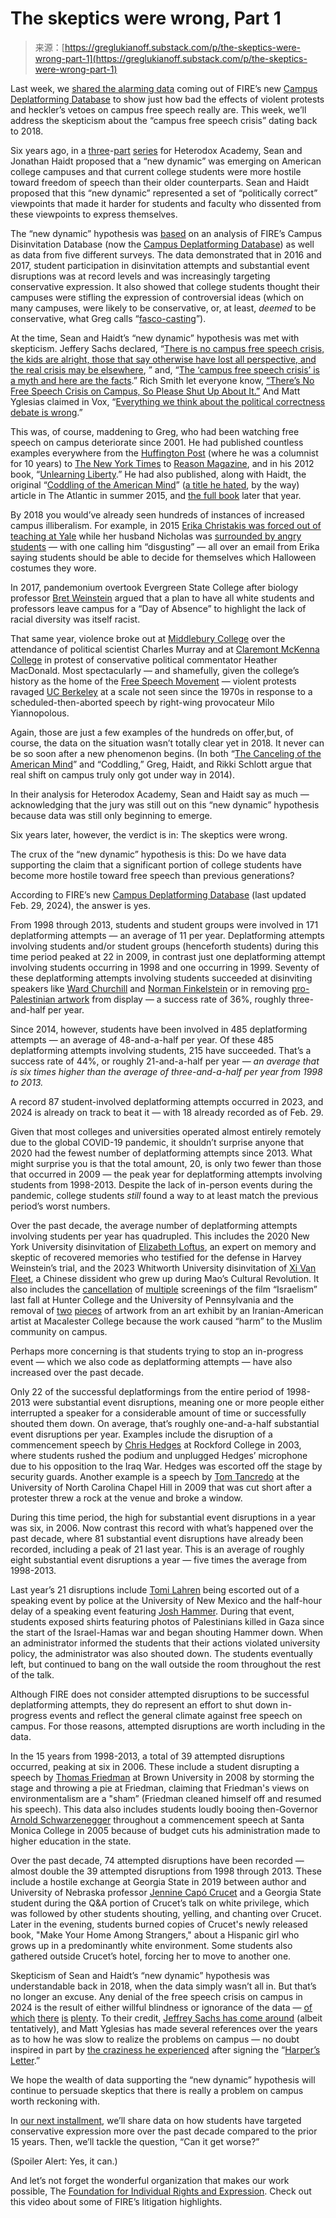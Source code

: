 <!--yml
category: 未分类
date: 2024-05-27 14:57:02
-->

# The skeptics were wrong, Part 1

> 来源：[https://greglukianoff.substack.com/p/the-skeptics-were-wrong-part-1](https://greglukianoff.substack.com/p/the-skeptics-were-wrong-part-1)

Last week, we [shared the alarming data](https://greglukianoff.substack.com/p/campus-deplatforming-a-data-bonanza) coming out of FIRE’s new [Campus Deplatforming Database](https://www.thefire.org/research-learn/campus-deplatforming-database) to show just how bad the effects of violent protests and heckler’s vetoes on campus free speech really are. This week, we’ll address the skepticism about the “campus free speech crisis” dating back to 2018.

Six years ago, in a [three](https://heterodoxacademy.org/blog/skeptics-are-wrong-about-campus-speech/)-[part](https://heterodoxacademy.org/blog/the-skeptics-are-wrong-part-2/)  [series](https://heterodoxacademy.org/blog/the-skeptics-are-wrong-part-3-intolerance-levels-are-high/) for Heterodox Academy, Sean and Jonathan Haidt proposed that a “new dynamic” was emerging on American college campuses and that current college students were more hostile toward freedom of speech than their older counterparts. Sean and Haidt proposed that this “new dynamic” represented a set of “politically correct” viewpoints that made it harder for students and faculty who dissented from these viewpoints to express themselves.

The “new dynamic” hypothesis was [based](https://heterodoxacademy.org/blog/the-skeptics-are-wrong-part-2/) on an analysis of FIRE’s Campus Disinvitation Database (now the [Campus Deplatforming Database](https://www.thefire.org/research-learn/campus-deplatforming-database)) as well as data from five different surveys. The data demonstrated that in 2016 and 2017, student participation in disinvitation attempts and substantial event disruptions was at record levels and was increasingly targeting conservative expression. It also showed that college students thought their campuses were stifling the expression of controversial ideas (which on many campuses, were likely to be conservative, or, at least, *deemed* to be conservative, what Greg calls “[fasco-casting](https://youtu.be/r-jkyLYNSCY?feature=shared)”).

At the time, Sean and Haidt’s “new dynamic” hypothesis was met with skepticism. Jeffery Sachs declared, “[There is no campus free speech crisis, the kids are alright, those that say otherwise have lost all perspective, and the real crisis may be elsewhere](https://twitter.com/JeffreyASachs/status/972150713890549760), ” and, “[The ‘campus free speech crisis’ is a myth and here are the facts](https://www.washingtonpost.com/news/monkey-cage/wp/2018/03/16/the-campus-free-speech-crisis-is-a-myth-here-are-the-facts/?utm_term=.c3790a1a8cda).” Rich Smith let everyone know, [“There’s No Free Speech Crisis on Campus, So Please Shut Up About It.”](https://www.thestranger.com/education/2018/03/14/25904009/theres-no-free-speech-crisis-on-campus-so-please-shut-up-about-it) And Matt Yglesias claimed in Vox, “​​[Everything we think about the political correctness debate is wrong](https://www.vox.com/policy-and-politics/2018/3/12/17100496/political-correctness-data).” 

This was, of course, maddening to Greg, who had been watching free speech on campus deteriorate since 2001\. He had published countless examples everywhere from the [Huffington Post](https://www.huffpost.com/author/greg-lukianoff) (where he was a columnist for 10 years) to [The New York Times](https://www.nytimes.com/2012/10/25/opinion/feigning-free-speech-on-campus.html) to [Reason Magazine](https://reason.com/2018/11/18/your-child-is-more-resilient-t/), and in his 2012 book, “[Unlearning Liberty](https://www.unlearningliberty.com/).” He had also published, along with Haidt, the original “[Coddling of the American Mind](https://www.theatlantic.com/magazine/archive/2015/09/the-coddling-of-the-american-mind/399356/)” ([a title he hated](https://youtu.be/IUePfXsuHLE), by the way) article in The Atlantic in summer 2015, and [the full book](https://www.thecoddling.com/) later that year.

By 2018 you would’ve already seen hundreds of instances of increased campus illiberalism. For example, in 2015 [Erika Christakis was forced out of teaching at Yale](https://www.theatlantic.com/politics/archive/2016/05/the-peril-of-writing-a-provocative-email-at-yale/484418/) while her husband Nicholas was [surrounded by angry students](https://www.youtube.com/watch?v=NoxJKmuoBmE) — with one calling him “disgusting” — all over an email from Erika saying students should be able to decide for themselves which Halloween costumes they wore.

In 2017, pandemonium overtook Evergreen State College after biology professor [Bret Weinstein](https://www.nytimes.com/2017/06/01/opinion/when-the-left-turns-on-its-own.html) argued that a plan to have all white students and professors leave campus for a “Day of Absence” to highlight the lack of racial diversity was itself racist.

That same year, violence broke out at [Middlebury College](https://www.thefire.org/research-learn/campus-deplatforming-database#campus-deplatforming/campus-deplatforming-details/65c1510a79db8200391e9e1d/) over the attendance of political scientist Charles Murray and at [Claremont McKenna College](https://www.thefire.org/research-learn/campus-deplatforming-database#campus-deplatforming/campus-deplatforming-details/65c1510a79db8200391e9d97/) in protest of conservative political commentator Heather MacDonald. Most spectacularly — and shamefully, given the college’s history as the home of the [Free Speech Movement](https://www.lib.berkeley.edu/visit/bancroft/oral-history-center/projects/free-speech-movement) — violent protests ravaged [UC Berkeley](https://www.thefire.org/research-learn/campus-deplatforming-database#campus-deplatforming/campus-deplatforming-details/65c1510b79db8200391e9ed3/) at a scale not seen since the 1970s in response to a scheduled-then-aborted speech by right-wing provocateur Milo Yiannopolous.

Again, those are just a few examples of the hundreds on offer,but, of course, the data on the situation wasn’t totally clear yet in 2018\. It never can be so soon after a new phenomenon begins. (In both “[The Canceling of the American Mind](https://www.simonandschuster.com/books/The-Canceling-of-the-American-Mind/Greg-Lukianoff/9781668019146)” and “Coddling,” Greg, Haidt, and Rikki Schlott argue that real shift on campus truly only got under way in 2014).

In their analysis for Heterodox Academy, Sean and Haidt say as much — acknowledging that the jury was still out on this “new dynamic” hypothesis because data was still only beginning to emerge.

Six years later, however, the verdict is in: The skeptics were wrong.

The crux of the “new dynamic” hypothesis is this: Do we have data supporting the claim that a significant portion of college students have become more hostile toward free speech than previous generations?

According to FIRE’s new [Campus Deplatforming Database](https://www.thefire.org/research-learn/campus-deplatforming-database) (last updated Feb. 29, 2024), the answer is yes.

From 1998 through 2013, students and student groups were involved in 171 deplatforming attempts — an average of 11 per year. Deplatforming attempts involving students and/or student groups (henceforth students) during this time period peaked at 22 in 2009, in contrast just one deplatforming attempt involving students occurring in 1998 and one occurring in 1999\. Seventy of these deplatforming attempts involving students succeeded at disinviting speakers like [Ward Churchill](https://www.thefire.org/research-learn/campus-deplatforming-database#campus-deplatforming/campus-deplatforming-details/65c1511679db8200391eaf5a/) and [Norman Finkelstein](https://www.thefire.org/research-learn/campus-deplatforming-database#campus-deplatforming/campus-deplatforming-details/65c1511279db8200391ea9df/) or in removing [pro-Palestinian artwork](https://www.thefire.org/research-learn/campus-deplatforming-database#campus-deplatforming/campus-deplatforming-details/65c1511579db8200391eada1/) from display — a success rate of 36%, roughly three-and-half per year.

Since 2014, however, students have been involved in 485 deplatforming attempts — an average of 48-and-a-half per year. Of these 485 deplatforming attempts involving students, 215 have succeeded. That’s a success rate of 44%, or roughly 21-and-a-half per year — *an average that is six times higher than the average of three-and-a-half per year from 1998 to 2013.*

A record 87 student-involved deplatforming attempts occurred in 2023, and 2024 is already on track to beat it — with 18 already recorded as of Feb. 29.

Given that most colleges and universities operated almost entirely remotely due to the global COVID-19 pandemic, it shouldn’t surprise anyone that 2020 had the fewest number of deplatforming attempts since 2013\. What might surprise you is that the total amount, 20, is only two fewer than those that occurred in 2009 — the peak year for deplatforming attempts involving students from 1998-2013\. Despite the lack of in-person events during the pandemic, college students *still* found a way to at least match the previous period’s worst numbers.

Over the past decade, the average number of deplatforming attempts involving students per year has quadrupled. This includes the 2020 New York University disinvitation of [Elizabeth Loftus](https://www.thefire.org/research-learn/campus-deplatforming-database#campus-deplatforming/campus-deplatforming-details/65c1510679db8200391e97de/), an expert on memory and skeptic of recovered memories who testified for the defense in Harvey Weinstein’s trial, and the 2023 Whitworth University disinvitation of [Xi Van Fleet](https://www.thefire.org/research-learn/campus-deplatforming-database#campus-deplatforming/campus-deplatforming-details/65c1510279db8200391e9393/), a Chinese dissident who grew up during Mao’s Cultural Revolution. It also includes the [cancellation](https://www.thefire.org/research-learn/campus-deplatforming-database#campus-deplatforming/campus-deplatforming-details/65c150ff79db8200391e9010/) of [multiple](https://www.thefire.org/research-learn/campus-deplatforming-database#campus-deplatforming/campus-deplatforming-details/65c1510179db8200391e92dd/) screenings of the film “Israelism” last fall at Hunter College and the University of Pennsylvania and the removal of [two](https://www.thefire.org/research-learn/campus-deplatforming-database#campus-deplatforming/campus-deplatforming-details/65c150ff79db8200391e90aa/)  [pieces](https://www.thefire.org/research-learn/campus-deplatforming-database#campus-deplatforming/campus-deplatforming-details/65c150ff79db8200391e90b1/) of artwork from an art exhibit by an Iranian-American artist at Macalester College because the work caused “harm” to the Muslim community on campus.

Perhaps more concerning is that students trying to stop an in-progress event — which we also code as deplatforming attempts — have also increased over the past decade.

Only 22 of the successful deplatformings from the entire period of 1998-2013 were substantial event disruptions, meaning one or more people either interrupted a speaker for a considerable amount of time or successfully shouted them down. On average, that’s roughly one-and-a-half substantial event disruptions per year. Examples include the disruption of a commencement speech by [Chris Hedges](https://www.thefire.org/research-learn/campus-deplatforming-database#campus-deplatforming/campus-deplatforming-details/65c1511979db8200391eb2da/) at Rockford College in 2003, where students rushed the podium and unplugged Hedges’ microphone due to his opposition to the Iraq War. Hedges was escorted off the stage by security guards. Another example is a speech by [Tom Tancredo](https://www.thefire.org/research-learn/campus-deplatforming-database#campus-deplatforming/campus-deplatforming-details/65c1511379db8200391eaac6/) at the University of North Carolina Chapel Hill in 2009 that was cut short after a protester threw a rock at the venue and broke a window.

During this time period, the high for substantial event disruptions in a year was six, in 2006\. Now contrast this record with what’s happened over the past decade, where 81 substantial event disruptions have already been recorded, including a peak of 21 last year. This is an average of roughly eight substantial event disruptions a year — five times the average from 1998-2013. 

Last year’s 21 disruptions include [Tomi Lahren](https://www.thefire.org/research-learn/campus-deplatforming-database#campus-deplatforming/campus-deplatforming-details/65c1510379db8200391e953e/) being escorted out of a speaking event by police at the University of New Mexico and the half-hour delay of a speaking event featuring [Josh Hammer](https://www.thefire.org/research-learn/campus-deplatforming-database#campus-deplatforming/campus-deplatforming-details/65c1510179db8200391e9243/). During that event, students exposed shirts featuring photos of Palestinians killed in Gaza since the start of the Israel-Hamas war and began shouting Hammer down. When an administrator informed the students that their actions violated university policy, the administrator was also shouted down. The students eventually left, but continued to bang on the wall outside the room throughout the rest of the talk.

Although FIRE does not consider attempted disruptions to be successful deplatforming attempts, they do represent an effort to shut down in-progress events and reflect the general climate against free speech on campus. For those reasons, attempted disruptions are worth including in the data.

In the 15 years from 1998-2013, a total of 39 attempted disruptions occurred, peaking at six in 2006\. These include a student disrupting a speech by [Thomas Friedman](https://www.thefire.org/research-learn/campus-deplatforming-database#campus-deplatforming/campus-deplatforming-details/65c1511379db8200391eab13/) at Brown University in 2008 by storming the stage and throwing a pie at Friedman, claiming that Friedman's views on environmentalism are a "sham” (Friedman cleaned himself off and resumed his speech). This data also includes students loudly booing then-Governor [Arnold Schwarzenegger](https://www.thefire.org/research-learn/campus-deplatforming-database#campus-deplatforming/campus-deplatforming-details/65c1511779db8200391eafe6/) throughout a commencement speech at Santa Monica College in 2005 because of budget cuts his administration made to higher education in the state.

Over the past decade, 74 attempted disruptions have been recorded — almost double the 39 attempted disruptions from 1998 through 2013\. These include a hostile exchange at Georgia State in 2019 between author and University of Nebraska professor [Jennine Capó Crucet](https://www.thefire.org/research-learn/campus-deplatforming-database#campus-deplatforming/campus-deplatforming-details/65c1510779db8200391e9966/) and a Georgia State student during the Q&A portion of Crucet’s talk on white privilege, which was followed by other students shouting, yelling, and chanting over Crucet. Later in the evening, students burned copies of Crucet's newly released book, "Make Your Home Among Strangers," about a Hispanic girl who grows up in a predominantly white environment. Some students also gathered outside Crucet’s hotel, forcing her to move to another one.

Skepticism of Sean and Haidt’s “new dynamic” hypothesis was understandable back in 2018, when the data simply wasn’t all in. But that’s no longer an excuse. Any denial of the free speech crisis on campus in 2024 is the result of either willful blindness or ignorance of the data — [of](https://www.thefire.org/research-learn/2020-college-free-speech-rankings)  [which](https://www.thefire.org/research-learn/2021-college-free-speech-rankings)  [there](https://www.thefire.org/research-learn/2022-2023-college-free-speech-rankings)  [is](https://greglukianoff.substack.com/p/campus-deplatforming-a-data-bonanza)  [plenty](https://www.thefire.org/research-learn/2024-college-free-speech-rankings). To their credit, [Jeffrey Sachs has come around](https://www.chronicle.com/article/everyones-wrong-about-fire?sra=true) (albeit tentatively), and Matt Yglesias has made several references over the years as to how he was slow to realize the problems on campus — no doubt inspired in part by [the craziness he experienced](https://medium.com/arc-digital/harpers-scarlet-letter-f7e29846fdbf) after signing the “[Harper’s Letter](https://harpers.org/a-letter-on-justice-and-open-debate/).” 

We hope the wealth of data supporting the “new dynamic” hypothesis will continue to persuade skeptics that there is really a problem on campus worth reckoning with.

In [our next installment](https://greglukianoff.substack.com/p/the-skeptics-were-wrong-part-2), we’ll share data on how students have targeted conservative expression more over the past decade compared to the prior 15 years. Then, we’ll tackle the question, “Can it get worse?”

(Spoiler Alert: Yes, it can.)

And let’s not forget the wonderful organization that makes our work possible, The [Foundation for Individual Rights and Expression](https://www.thefire.org/donate). Check out this video about some of FIRE’s litigation highlights.